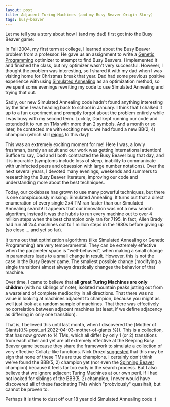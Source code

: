```yaml
---
layout: post
title: Adjacent Turing Machines (and my Busy Beaver Origin Story)
tags: busy-beaver
---
```


Let me tell you a story about how I (and my dad) first got into the Busy Beaver game:

In Fall 2004, my first term at college, I learned about the Busy Beaver problem from a professor. He gave us an assignment to write a [Genetic Programming](https://en.wikipedia.org/wiki/Genetic_programming) optimizer to attempt to find Busy Beavers. I implemented it and finished the class, but my optimizer wasn't very successful. However, I thought the problem was interesting, so I shared it with my dad when I was visiting home for Christmas break that year. Dad had some previous positive experience with using [Simulated Annealing](https://en.wikipedia.org/wiki/Simulated_annealing) as an optimization method, so we spent some evenings rewriting my code to use Simulated Annealing and trying that out.

Sadly, our new Simulated Annealing code hadn't found anything interesting by the time I was heading back to school in January. I think that I chalked it up to a fun experiment and promptly forgot about the problem entirely while I was busy with my second term. Luckily, Dad kept running our code and extended it to run on TMs with more than 2 symbols. And a month or so later, he contacted me with exciting news: we had found a new BB(2, 4) champion (which still [reigns](https://webusers.imj-prg.fr/~pascal.michel/ha.html#tm24) to this day)!

This was an extremely exciting moment for me! Here I was, a lowly freshman, barely an adult and our work was getting international attention! Suffice to say, Dad and I both contracted the Busy Beaver bug that day, and it is incurable (symptoms include loss of sleep, inability to communicate with uninfected peers and obsession with large number notations). Over the next several years, I devoted many evenings, weekends and summers to researching the Busy Beaver literature, improving our code and understanding more about the best techniques.

Today, our codebase has grown to use many powerful techniques, but there is one conspicuously missing: Simulated Annealing. It turns out that a direct enumeration of every single 2x4 TM ran faster than our Simulated Annealing search! It appears that our innovation was not a new search algorithm, instead it was the hubris to run every machine out to over 4 million steps when the best champion only ran for 7195. In fact, Allen Brady had run all 2x4 machines out to 1 million steps in the 1980s before giving up (so close ... and yet so far).

It turns out that optimization algorithms (like Simulated Annealing or Genetic Programming) are very temperamental. They can be extremely effective when the parameter space is "well-behaved", when making a small change in parameters leads to a small change in result. However, this is not the case in the Busy Beaver game. The smallest possible change (modifying a single transition) almost always drastically changes the behavior of that machine.

Over time, I came to believe that **all great Turing Machines are only children** (with no siblings of note), isolated mountain peaks jutting out from a wasteland of complete mediocrity in all directions. That there was no value in looking at machines adjacent to champion, because you might as well just look at a random sample of machines. That there was effectively no correlation between adjacent machines (at least, if we define adjacency as differing in only one transition).

That is, I believed this until last month, when I discovered the [Mother of Giants]({% post_url 2022-04-03-mother-of-giants %}). This is a collection, that has now grown to 14 TMs, which all differ by only 1 (or 2) transitions from each other and yet are all extremely effective at the Beeping Busy Beaver game because they share the framework to simulate a collection of very effective Collatz-like functions. Nick Drozd [suggested](https://groups.google.com/g/busy-beaver-discuss/c/zUiw3G7hR8E/m/_S_YYXeRCgAJ) that this may be sign that none of these TMs are true champions. I certainly don't think we've found the BBB(5, 2) champion yet (nor even the [Spinning Beaver](https://groups.google.com/g/busy-beaver-discuss/c/Dq8PYAkoMXU/m/EbjlyKioAQAJ) champion) because it feels far too early in the search process. But I also believe that we ignore adjacent Turing Machines at our own peril. If I had not looked for siblings of the BBB(5, 2) champion, I never would have discovered all of these fascinating TMs which "probviously" quasihalt, but cannot be proven to.

Perhaps it is time to dust off our 18 year old Simulated Annealing code :)

